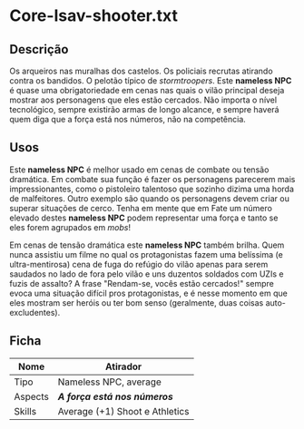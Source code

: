 # Core-lsav-shooter.txt

## Descrição
Os arqueiros nas muralhas dos castelos. Os policiais recrutas atirando contra os bandidos. O pelotão típico de *stormtroopers*. Este **nameless NPC** é quase uma obrigatoriedade em cenas nas quais o vilão principal deseja mostrar aos personagens que eles estão cercados. Não importa o nível tecnológico, sempre existirão armas de longo alcance, e sempre haverá quem diga que a força está nos números, não na competência.

## Usos
Este **nameless NPC** é melhor usado em cenas de combate ou tensão dramática. Em combate sua função é fazer os personagens parecerem mais impressionantes, como o pistoleiro talentoso que sozinho dizima uma horda de malfeitores. Outro exemplo são quando os personagens devem criar ou superar situações de cerco. Tenha em mente que em Fate um número elevado destes **nameless NPC** podem representar uma força e tanto se eles forem agrupados em *mobs*!

Em cenas de tensão dramática este **nameless NPC** também brilha. Quem nunca assistiu um filme no qual os protagonistas fazem uma belíssima (e ultra-mentirosa) cena de fuga do refúgio do vilão apenas para serem saudados no lado de fora pelo vilão e uns duzentos soldados com UZIs e fuzis de assalto? A frase "Rendam-se, vocês estão cercados!" sempre evoca uma situação difícil pros protagonistas, e é nesse momento em que eles mostram ser heróis ou ter bom senso (geralmente, duas coisas auto-excludentes).

## Ficha

Nome | Atirador
--- | ---
Tipo | Nameless NPC, average
Aspects | ***A força está nos números***
Skills | Average (+1) Shoot e Athletics
